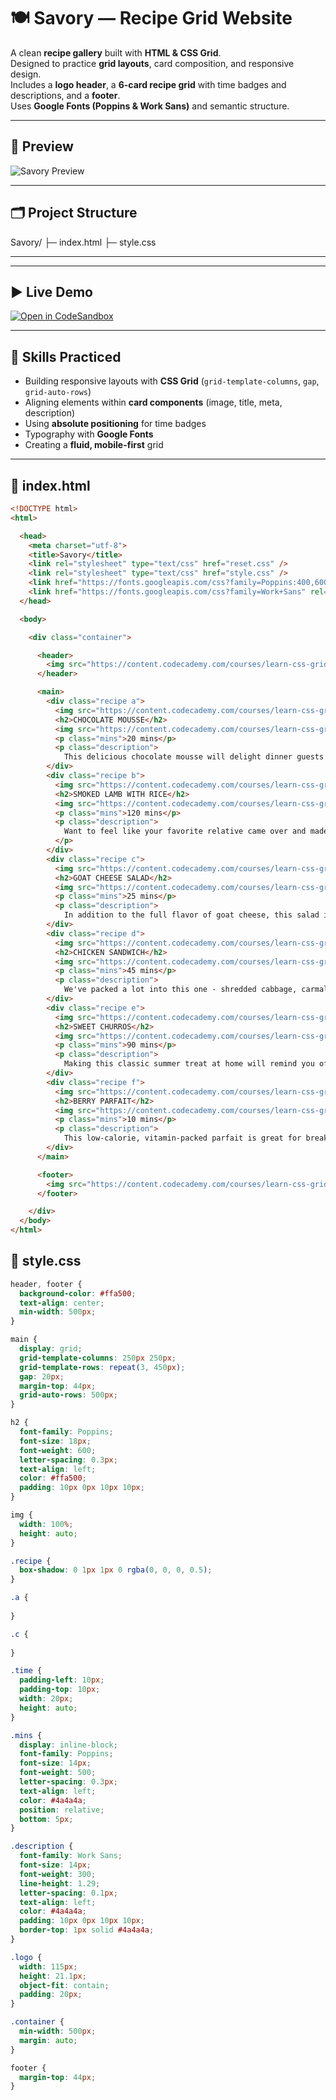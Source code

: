 # 🍽️ Savory — Recipe Grid Website  

A clean **recipe gallery** built with **HTML & CSS Grid**.  
Designed to practice **grid layouts**, card composition, and responsive design.  
Includes a **logo header**, a **6-card recipe grid** with time badges and descriptions, and a **footer**.  
Uses **Google Fonts (Poppins & Work Sans)** and semantic structure.  

---

## 📸 Preview  
![Savory Preview](https://placehold.co/1200x650?text=Savory+Recipe+Grid+Preview)  

---

## 🗂️ Project Structure  

Savory/
├─ index.html
├─ style.css

---

---

## ▶️ Live Demo  
[![Open in CodeSandbox](https://img.shields.io/badge/Open%20in-CodeSandbox-black?style=for-the-badge&logo=codesandbox)](https://codesandbox.io/p/sandbox/github/SunilKumarPeela/Savory-RecepieGridWebsite)  

---

## 🎯 Skills Practiced  
- Building responsive layouts with **CSS Grid** (`grid-template-columns`, `gap`, `grid-auto-rows`)  
- Aligning elements within **card components** (image, title, meta, description)  
- Using **absolute positioning** for time badges  
- Typography with **Google Fonts**  
- Creating a **fluid, mobile-first** grid  

---

## 📄 index.html  

```html
<!DOCTYPE html>
<html>

  <head>
    <meta charset="utf-8">
    <title>Savory</title>
    <link rel="stylesheet" type="text/css" href="reset.css" />
    <link rel="stylesheet" type="text/css" href="style.css" />
    <link href="https://fonts.googleapis.com/css?family=Poppins:400,600" rel="stylesheet">
    <link href="https://fonts.googleapis.com/css?family=Work+Sans" rel="stylesheet">
  </head>

  <body>

    <div class="container">

      <header>
        <img src="https://content.codecademy.com/courses/learn-css-grid/lesson-ii/savory.svg" class="logo">
      </header>

      <main>
        <div class="recipe a">
          <img src="https://content.codecademy.com/courses/learn-css-grid/lesson-ii/image-1.png" />
          <h2>CHOCOLATE MOUSSE</h2>
          <img src="https://content.codecademy.com/courses/learn-css-grid/lesson-ii/time.svg" class="time" />
          <p class="mins">20 mins</p>
          <p class="description">
            This delicious chocolate mousse will delight dinner guests of all ages!</p>
        </div>
        <div class="recipe b">
          <img src="https://content.codecademy.com/courses/learn-css-grid/lesson-ii/image-2.png" />
          <h2>SMOKED LAMB WITH RICE</h2>
          <img src="https://content.codecademy.com/courses/learn-css-grid/lesson-ii/time.svg" class="time" />
          <p class="mins">120 mins</p>
          <p class="description">
            Want to feel like your favorite relative came over and made you dinner? This comfort meal of smoked lamb and rice will quickly become a weekend favorite!
          </p>
        </div>
        <div class="recipe c">
          <img src="https://content.codecademy.com/courses/learn-css-grid/lesson-ii/image-5.png" />
          <h2>GOAT CHEESE SALAD</h2>
          <img src="https://content.codecademy.com/courses/learn-css-grid/lesson-ii/time.svg" class="time" />
          <p class="mins">25 mins</p>
          <p class="description">
            In addition to the full flavor of goat cheese, this salad includes kale, avocado, and farro to balance it out.</p>
        </div>
        <div class="recipe d">
          <img src="https://content.codecademy.com/courses/learn-css-grid/lesson-ii/image-4.png" />
          <h2>CHICKEN SANDWICH</h2>
          <img src="https://content.codecademy.com/courses/learn-css-grid/lesson-ii/time.svg" class="time" />
          <p class="mins">45 mins</p>
          <p class="description">
            We've packed a lot into this one - shredded cabbage, carmalized onions, deep-fried chicken, chipotle mayo, half-sour pickles, and a toasted sesame bun will leave you thoroughly satisfied!</p>
        </div>
        <div class="recipe e">
          <img src="https://content.codecademy.com/courses/learn-css-grid/lesson-ii/image-3.png" />
          <h2>SWEET CHURROS</h2>
          <img src="https://content.codecademy.com/courses/learn-css-grid/lesson-ii/time.svg" class="time" />
          <p class="mins">90 mins</p>
          <p class="description">
            Making this classic summer treat at home will remind you of a childhood spent in the park.</p>
        </div>
        <div class="recipe f">
          <img src="https://content.codecademy.com/courses/learn-css-grid/lesson-ii/image-6.png" />
          <h2>BERRY PARFAIT</h2>
          <img src="https://content.codecademy.com/courses/learn-css-grid/lesson-ii/time.svg" class="time" />
          <p class="mins">10 mins</p>
          <p class="description">
            This low-calorie, vitamin-packed parfait is great for breakfast, dessert, or post-workout!</p>
        </div>
      </main>

      <footer>
        <img src="https://content.codecademy.com/courses/learn-css-grid/lesson-ii/savory.svg" class="logo">
      </footer>

    </div>
  </body>
</html>
```
## 🎨 style.css
```css
header, footer {
  background-color: #ffa500;
  text-align: center;
  min-width: 500px;
}

main {
  display: grid;
  grid-template-columns: 250px 250px;
  grid-template-rows: repeat(3, 450px);
  gap: 20px;
  margin-top: 44px;
  grid-auto-rows: 500px;
}

h2 {
  font-family: Poppins;
  font-size: 18px;
  font-weight: 600;
  letter-spacing: 0.3px;
  text-align: left;
  color: #ffa500;
  padding: 10px 0px 10px 10px;
}

img {
  width: 100%;
  height: auto;
}

.recipe {
  box-shadow: 0 1px 1px 0 rgba(0, 0, 0, 0.5);
}

.a {
  
}

.c {
  
}

.time {
  padding-left: 10px;
  padding-top: 10px;
  width: 20px;
  height: auto;
}

.mins {
  display: inline-block;
  font-family: Poppins;
  font-size: 14px;
  font-weight: 500;
  letter-spacing: 0.3px;
  text-align: left;
  color: #4a4a4a;
  position: relative;
  bottom: 5px;
}

.description {
  font-family: Work Sans;
  font-size: 14px;
  font-weight: 300;
  line-height: 1.29;
  letter-spacing: 0.1px;
  text-align: left;
  color: #4a4a4a;
  padding: 10px 0px 10px 10px;
  border-top: 1px solid #4a4a4a;
}

.logo {
  width: 115px;
  height: 21.1px;
  object-fit: contain;
  padding: 20px;
}

.container {
  min-width: 500px;
  margin: auto;
}

footer {
  margin-top: 44px;
}
```
